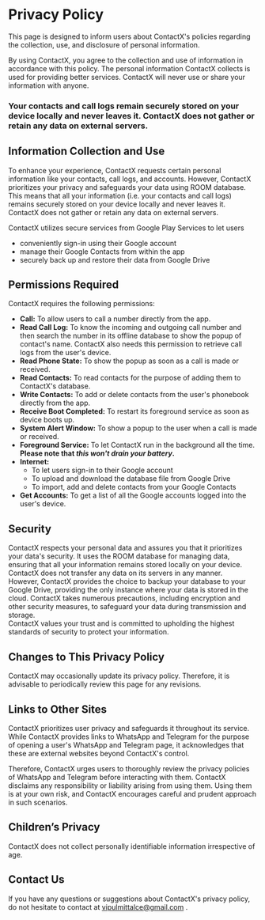 # Privacy Policy

This page is designed to inform users about ContactX's policies regarding the collection, use, and disclosure of personal information.

By using ContactX, you agree to the collection and use of information in accordance with this policy. The personal information ContactX collects is used for providing better services. ContactX will never use or share your information with anyone.

### Your contacts and call logs remain securely stored on your device locally and never leaves it. ContactX does not gather or retain any data on external servers.

## Information Collection and Use
To enhance your experience, ContactX requests certain personal information like your contacts, call logs, and accounts. However, ContactX prioritizes your privacy and safeguards your data using ROOM database. This means that all your information (i.e. your contacts and call logs) remains securely stored on your device locally and never leaves it. ContactX does not gather or retain any data on external servers.

ContactX utilizes secure services from Google Play Services to let users
- conveniently sign-in using their Google account
- manage their Google Contacts from within the app
- securely back up and restore their data from Google Drive

## Permissions Required
ContactX requires the following permissions:

- **Call:** To allow users to call a number directly from the app.
- **Read Call Log:** To know the incoming and outgoing call number and then search the number in its offline database to show the popup of contact's name. ContactX also needs this permission to retrieve call logs from the user's device.
- **Read Phone State:** To show the popup as soon as a call is made or received.
- **Read Contacts:** To read contacts for the purpose of adding them to ContactX's database.
- **Write Contacts:** To add or delete contacts from the user's phonebook directly from the app.
- **Receive Boot Completed:** To restart its foreground service as soon as device boots up.
- **System Alert Window:** To show a popup to the user when a call is made or received.
- **Foreground Service:** To let ContactX run in the background all the time. **Please note that _this won't drain your battery_.**
- **Internet:** 
    - To let users sign-in to their Google account
    - To upload and download the database file from Google Drive
    - To import, add and delete contacts from your Google Contacts
- **Get Accounts:** To get a list of all the Google accounts logged into the user's device.

## Security
ContactX respects your personal data and assures you that it prioritizes your data's security. It uses the ROOM database for managing data, ensuring that all your information remains stored locally on your device. ContactX does not transfer any data on its servers in any manner.\
However, ContactX provides the choice to backup your database to your Google Drive, providing the only instance where your data is stored in the cloud. ContactX takes numerous precautions, including encryption and other security measures, to safeguard your data during transmission and storage.\
ContactX values your trust and is committed to upholding the highest standards of security to protect your information.

## Changes to This Privacy Policy
ContactX may occasionally update its privacy policy. Therefore, it is advisable to periodically review this page for any revisions.

## Links to Other Sites
ContactX prioritizes user privacy and safeguards it throughout its service. While ContactX provides links to WhatsApp and Telegram for the purpose of opening a user's WhatsApp and Telegram page, it acknowledges that these are external websites beyond ContactX's control.

Therefore, ContactX urges users to thoroughly review the privacy policies of WhatsApp and Telegram before interacting with them. ContactX disclaims any responsibility or liability arising from using them. Using them is at your own risk, and ContactX encourages careful and prudent approach in such scenarios.

## Children’s Privacy
ContactX does not collect personally identifiable information irrespective of age.

## Contact Us

If you have any questions or suggestions about ContactX's privacy policy, do not hesitate to contact at vipulmittalce@gmail.com .
